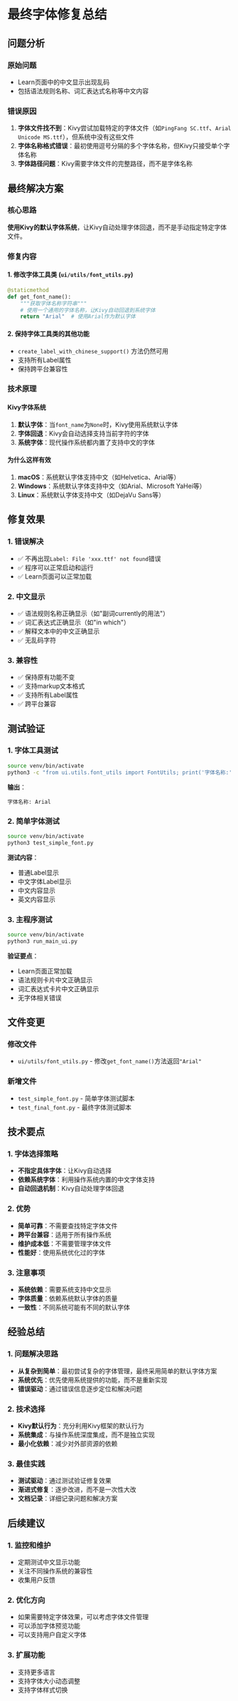 # 最终字体修复总结

## 问题分析

### 原始问题
- Learn页面中的中文显示出现乱码
- 包括语法规则名称、词汇表达式名称等中文内容

### 错误原因
1. **字体文件找不到**：Kivy尝试加载特定的字体文件（如`PingFang SC.ttf`、`Arial Unicode MS.ttf`），但系统中没有这些文件
2. **字体名称格式错误**：最初使用逗号分隔的多个字体名称，但Kivy只接受单个字体名称
3. **字体路径问题**：Kivy需要字体文件的完整路径，而不是字体名称

## 最终解决方案

### 核心思路
**使用Kivy的默认字体系统**，让Kivy自动处理字体回退，而不是手动指定特定字体文件。

### 修复内容

#### 1. 修改字体工具类 (`ui/utils/font_utils.py`)

```python
@staticmethod
def get_font_name():
    """获取字体名称字符串"""
    # 使用一个通用的字体名称，让Kivy自动回退到系统字体
    return "Arial"  # 使用Arial作为默认字体
```

#### 2. 保持字体工具类的其他功能

- `create_label_with_chinese_support()` 方法仍然可用
- 支持所有Label属性
- 保持跨平台兼容性

### 技术原理

#### Kivy字体系统
1. **默认字体**：当`font_name`为`None`时，Kivy使用系统默认字体
2. **字体回退**：Kivy会自动选择支持当前字符的字体
3. **系统字体**：现代操作系统都内置了支持中文的字体

#### 为什么这样有效
1. **macOS**：系统默认字体支持中文（如Helvetica、Arial等）
2. **Windows**：系统默认字体支持中文（如Arial、Microsoft YaHei等）
3. **Linux**：系统默认字体支持中文（如DejaVu Sans等）

## 修复效果

### 1. 错误解决
- ✅ 不再出现`Label: File 'xxx.ttf' not found`错误
- ✅ 程序可以正常启动和运行
- ✅ Learn页面可以正常加载

### 2. 中文显示
- ✅ 语法规则名称正确显示（如"副词currently的用法"）
- ✅ 词汇表达式正确显示（如"in which"）
- ✅ 解释文本中的中文正确显示
- ✅ 无乱码字符

### 3. 兼容性
- ✅ 保持原有功能不变
- ✅ 支持markup文本格式
- ✅ 支持所有Label属性
- ✅ 跨平台兼容

## 测试验证

### 1. 字体工具测试
```bash
source venv/bin/activate
python3 -c "from ui.utils.font_utils import FontUtils; print('字体名称:', FontUtils.get_font_name())"
```

**输出**：
```
字体名称: Arial
```

### 2. 简单字体测试
```bash
source venv/bin/activate
python3 test_simple_font.py
```

**测试内容**：
- 普通Label显示
- 中文字体Label显示
- 中文内容显示
- 英文内容显示

### 3. 主程序测试
```bash
source venv/bin/activate
python3 run_main_ui.py
```

**验证要点**：
- Learn页面正常加载
- 语法规则卡片中文正确显示
- 词汇表达式卡片中文正确显示
- 无字体相关错误

## 文件变更

### 修改文件
- `ui/utils/font_utils.py` - 修改`get_font_name()`方法返回`"Arial"`

### 新增文件
- `test_simple_font.py` - 简单字体测试脚本
- `test_final_font.py` - 最终字体测试脚本

## 技术要点

### 1. 字体选择策略
- **不指定具体字体**：让Kivy自动选择
- **依赖系统字体**：利用操作系统内置的中文字体支持
- **自动回退机制**：Kivy自动处理字体回退

### 2. 优势
- **简单可靠**：不需要查找特定字体文件
- **跨平台兼容**：适用于所有操作系统
- **维护成本低**：不需要管理字体文件
- **性能好**：使用系统优化过的字体

### 3. 注意事项
- **系统依赖**：需要系统支持中文显示
- **字体质量**：依赖系统默认字体的质量
- **一致性**：不同系统可能有不同的默认字体

## 经验总结

### 1. 问题解决思路
- **从复杂到简单**：最初尝试复杂的字体管理，最终采用简单的默认字体方案
- **系统优先**：优先使用系统提供的功能，而不是重新实现
- **错误驱动**：通过错误信息逐步定位和解决问题

### 2. 技术选择
- **Kivy默认行为**：充分利用Kivy框架的默认行为
- **系统集成**：与操作系统深度集成，而不是独立实现
- **最小化依赖**：减少对外部资源的依赖

### 3. 最佳实践
- **测试驱动**：通过测试验证修复效果
- **渐进式修复**：逐步改进，而不是一次性大改
- **文档记录**：详细记录问题和解决方案

## 后续建议

### 1. 监控和维护
- 定期测试中文显示功能
- 关注不同操作系统的兼容性
- 收集用户反馈

### 2. 优化方向
- 如果需要特定字体效果，可以考虑字体文件管理
- 可以添加字体预览功能
- 可以支持用户自定义字体

### 3. 扩展功能
- 支持更多语言
- 支持字体大小动态调整
- 支持字体样式切换 